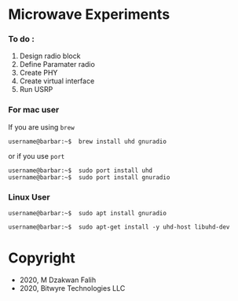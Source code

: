 # Microwave Experiments

### To do :
1. Design radio block
2. Define Paramater radio
3. Create PHY
4. Create virtual interface
5. Run USRP

### For mac user 

If you are using `brew`

```console
username@barbar:~$  brew install uhd gnuradio
```

or if you use `port`

```console
username@barbar:~$  sudo port install uhd
username@barbar:~$  sudo port install gnuradio
```

### Linux User
```console
username@barbar:~$  sudo apt install gnuradio

username@barbar:~$  sudo apt-get install -y uhd-host libuhd-dev 
```


# Copyright

- 2020, M Dzakwan Falih
- 2020, Bitwyre Technologies LLC
